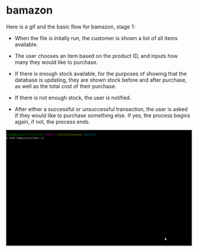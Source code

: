 # bamazon
Here is a gif and the basic flow for bamazon, stage 1:

* When the file is initally run, the customer is shown a list of all items available.

* The user chooses an item based on the product ID, and inputs how many they would like to purchase.

* If there is enough stock available, for the purposes of showing that the database is updating, they are shown stock before and after purchase, as well as the total cost of their purchase. 

* If there is not enough stock, the user is notified.

* After either a successful or unsuccessful transaction, the user is asked if they would like to purchase something else. If yes, the process begins again, if not, the process ends. 

![Bamazon Gif](/images/bamazonCustomer2.gif)